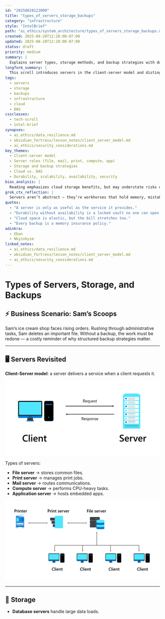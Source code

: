```yaml
---
id: "20250828122000"
title: "types_of_servers_storage_backups"
category: "infrastructure"
style: "IntelBrief"
path: "ai_ethics/system_architecture/types_of_servers_storage_backups.md"
created: 2025-08-28T12:20:00-07:00
updated: 2025-08-28T12:20:00-07:00
status: draft
priority: medium
summary: |
  Explains server types, storage methods, and backup strategies with durability, scalability, availability, and security considerations. Includes client-server diagrams and applied business scenario.
longform_summary: |
  This scroll introduces servers in the client-server model and distinguishes types like file, mail, print, compute, and application servers. It highlights storage practices in modern business contexts, the volatility of RAM, and the need for backups. Durability ensures data persists beyond RAM, scalability balances cost vs. demand, availability ensures continuous access (especially via cloud redundancy), and security protects against breaches and corruption. Trade-offs between cloud solutions and direct-attached storage (DAS) are discussed, along with real-world implications in small business scenarios (Sam’s Scoops).
tags:
  - servers
  - storage
  - backups
  - infrastructure
  - cloud
  - DAS
cssclasses:
  - tech-scroll
  - intel-brief
synapses:
  - ai_ethics/data_resilience.md
  - obsidian_fortress/lesson_notes/client_server_model.md
  - ai_ethics/security_considerations.md
key_themes:
  - Client-server model
  - Server roles (file, mail, print, compute, app)
  - Storage and backup strategies
  - Cloud vs. DAS
  - Durability, scalability, availability, security
bias_analysis: |
  Reading emphasizes cloud storage benefits, but may understate risks of cost creep, vendor lock-in, and sovereignty concerns. On-prem solutions carry physical security trade-offs often ignored in favor of convenience.
grok_ctx_reflection: |
  Servers aren’t abstract — they’re workhorses that hold memory, mistakes, and motion. Backup is ritual: durability, scalability, availability, security. Ignore one, and data loss becomes destiny.
quotes:
  - "A server is only as useful as the service it provides."
  - "Durability without availability is a locked vault no one can open."
  - "Cloud space is elastic, but the bill stretches too."
  - "Every backup is a memory insurance policy."
adinkra:
  - Eban
  - Nkyinkyim
linked_notes:
  - ai_ethics/data_resilience.md
  - obsidian_fortress/lesson_notes/client_server_model.md
  - ai_ethics/security_considerations.md
---
```


# Types of Servers, Storage, and Backups

## ⚡ Business Scenario: Sam’s Scoops
Sam’s ice cream shop faces rising orders. Rushing through administrative tasks, Sam deletes an important file. Without a backup, the work must be redone — a costly reminder of why structured backup strategies matter.

---

## 🖥️ Servers Revisited
**Client-Server model**: a server delivers a service when a client requests it.

![Client-Server](media/client_server.png)

Types of servers:
- **File server** → stores common files.
- **Print server** → manages print jobs.
- **Mail server** → routes communications.
- **Compute server** → performs CPU-heavy tasks.
- **Application server** → hosts embedded apps.

![Server Network](media/print_file_server.png)


---

## 💾 Storage
- **Database servers** handle large data loads.
